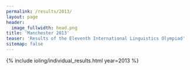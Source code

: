 ```yaml
---
permalink: /results/2013/
layout: page
header:
  image_fullwidth: head.png
title: 'Manchester 2013'
teaser: 'Results of the Eleventh International Linguistics Olympiad'
sitemap: false
---
```


{% include ioling/individual_results.html year=2013 %}